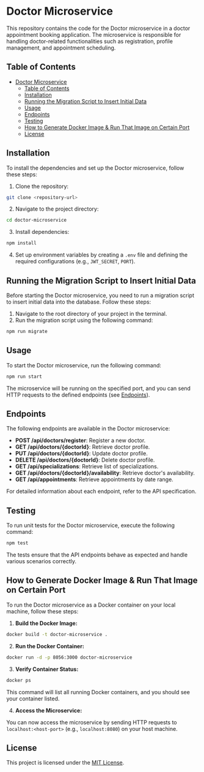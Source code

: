 # Doctor Microservice

This repository contains the code for the Doctor microservice in a doctor appointment booking application. The microservice is responsible for handling doctor-related functionalities such as registration, profile management, and appointment scheduling.

## Table of Contents

- [Doctor Microservice](#doctor-microservice)
  - [Table of Contents](#table-of-contents)
  - [Installation](#installation)
  - [Running the Migration Script to Insert Initial Data](#running-the-migration-script-to-insert-initial-data)
  - [Usage](#usage)
  - [Endpoints](#endpoints)
  - [Testing](#testing)
  - [How to Generate Docker Image & Run That Image on Certain Port](#how-to-generate-docker-image--run-that-image-on-certain-port)
  - [License](#license)

## Installation

To install the dependencies and set up the Doctor microservice, follow these steps:

1. Clone the repository:

```bash
git clone <repository-url>
```

2. Navigate to the project directory:

```bash
cd doctor-microservice
```

3. Install dependencies:

```bash
npm install
```

4. Set up environment variables by creating a `.env` file and defining the required configurations (e.g., `JWT_SECRET`, `PORT`).

## Running the Migration Script to Insert Initial Data

Before starting the Doctor microservice, you need to run a migration script to insert initial data into the database.
Follow these steps:

1. Navigate to the root directory of your project in the terminal.
2. Run the migration script using the following command:

```bash
npm run migrate
```

## Usage

To start the Doctor microservice, run the following command:

```bash
npm run start
```

The microservice will be running on the specified port, and you can send HTTP requests to the defined endpoints (see [Endpoints](#endpoints)).

## Endpoints

The following endpoints are available in the Doctor microservice:

- **POST /api/doctors/register**: Register a new doctor.
- **GET /api/doctors/{doctorId}**: Retrieve doctor profile.
- **PUT /api/doctors/{doctorId}**: Update doctor profile.
- **DELETE /api/doctors/{doctorId}**: Delete doctor profile.
- **GET /api/specializations**: Retrieve list of specializations.
- **GET /api/doctors/{doctorId}/availability**: Retrieve doctor's availability.
- **GET /api/appointments**: Retrieve appointments by date range.

For detailed information about each endpoint, refer to the API specification.

## Testing

To run unit tests for the Doctor microservice, execute the following command:

```bash
npm test
```

The tests ensure that the API endpoints behave as expected and handle various scenarios correctly.

## How to Generate Docker Image & Run That Image on Certain Port

To run the Doctor microservice as a Docker container on your local machine, follow these steps:

1. **Build the Docker Image:**

```bash
docker build -t doctor-microservice .
```

2. **Run the Docker Container:**

```bash
docker run -d -p 8056:3000 doctor-microservice
```

3. **Verify Container Status:**

```bash
docker ps
```

This command will list all running Docker containers, and you should see your container listed.

4. **Access the Microservice:**

You can now access the microservice by sending HTTP requests to `localhost:<host-port>` (e.g., `localhost:8080`) on your host machine.

## License

This project is licensed under the [MIT License](LICENSE).
